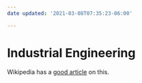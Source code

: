 ```yaml
---
date updated: '2021-03-08T07:35:23-06:00'

---
```


# Industrial Engineering

Wikipedia has a [good article](https://en.wikipedia.org/wiki/Industrial_engineering) on this.
